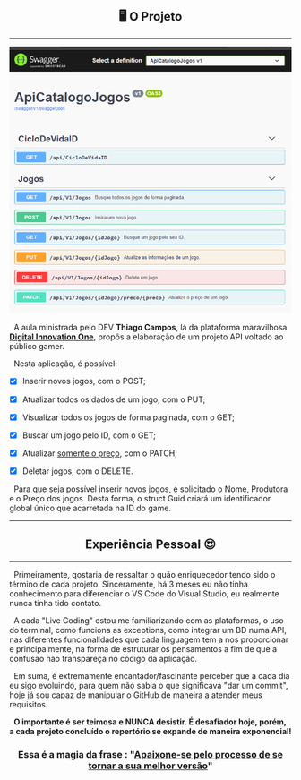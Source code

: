 <h2 align="center">🖥 O Projeto</h2>

------------------
<p align="center"> <img src=https://github.com/MariliaMSiqueira/API-Catalogo-Jogos/blob/master/Catalogo-Api-Jogos.gif></p align="center">

&nbsp;&nbsp;A aula ministrada pelo DEV <strong>Thiago Campos</strong>, lá da plataforma maravilhosa<strong> [Digital Innovation One](https://digitalinnovation.one/sign-in)</strong>, propôs a elaboração de um projeto API voltado ao público gamer. 

&nbsp;&nbsp;Nesta aplicação, é possível:

- [x] Inserir novos jogos, com o POST;

- [x] Atualizar todos os dados de um jogo, com o PUT;

- [x] Visualizar todos os jogos de forma paginada, com o GET;

- [x] Buscar um jogo pelo ID, com o GET;

- [x] Atualizar <u>somente o preço</u>, com o PATCH;

- [x] Deletar jogos, com o DELETE.

&nbsp;&nbsp;Para que seja possível inserir novos jogos, é solicitado o Nome, Produtora e o Preço dos jogos. Desta forma, o struct Guid criará um identificador global único que acarretada na ID do game.

----------------------

<h2 align="center">Experiência Pessoal 😍</h2>

---------------------

&nbsp;&nbsp;Primeiramente, gostaria de ressaltar o quão enriquecedor tendo sido  o término de cada projeto. Sinceramente, há 3 meses eu não tinha conhecimento para diferenciar o VS Code do Visual Studio, eu realmente nunca tinha tido contato. 

&nbsp;&nbsp;A cada "Live Coding" estou me familiarizando com as plataformas,  o uso do terminal, como funciona as exceptions, como integrar um BD numa API, nas diferentes funcionalidades que cada linguagem tem a nos proporcionar e principalmente, na forma de estruturar os pensamentos a fim de que a confusão não transpareça no código da aplicação.

&nbsp;&nbsp;Em suma, é extremamente encantador/fascinante perceber que a cada dia eu sigo evoluindo, para quem não sabia o que significava "dar um commit", hoje já sou capaz de manipular o GitHub de maneira a atender meus requisitos. 

&nbsp;&nbsp;<strong>O importante é ser teimosa e NUNCA desistir. É desafiador hoje, porém, a cada projeto concluído o repertório se expande de maneira exponencial!</strong>

<h3 align="center">Essa é a magia da frase : <strong>"<u>Apaixone-se pelo processo de se tornar a sua melhor versão</u>"</strong></h3>


